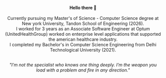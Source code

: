 <!--
### Hello there 👋
I am a Computer Science Engineering Undergraduate studying at Delhi Technological University.
-->
<!--
**shikharmaxx/shikharmaxx** is a ✨ _special_ ✨ repository because its `README.md` (this file) appears on your GitHub profile.
-->
<!--
- 🔭 I’m currently working on ... Data stucture and Algorithm 
- 🌱 I’m currently learning ... Web Development and NLP
-->

<p align="center">
  <b>Hello there 👋</b>
  <br><br>
  Currently pursuing my Master's of Science - Computer Science degree at New york University, Tandon School of Engineering (2026).
  <br>
  I worked for 3 years as an Associate Software Engineer at Optum (UnitedHealthGroup) worked on enterprise level applications that supported the american healthcare industry.
  <br>
  I completed my Bachelor's in Computer Science Engineering from Delhi Technological University (2021).
  <br>
</p>
<!--
<details>
  <summary>Some facts about me..</summary>
  <ul>
    <li>I love video games 🎮 </li>
    <li>Music 🎶 is the only thing keeping me sane during this quarantine.</li>
    <li>My favourites 💛: </li>
       <ul>
         <li><b>Tv series</b> : The Office </li>
         <li><b>Anime</b> : Jojo's Bizzare Adventure </li>
         <li><b>Music Artist</b> : Khalid and Sabrina Carpenter</li>
         <li><b>Video Game</b> : God of War and Grand theft Auto</li>
       </ul>
</details>
--> 
<p align="center">
<!--
<a href="https://medium.com/USER"><img src="https://img.shields.io/badge/medium-%2312100E.svg?&style=for-the-badge&logo=medium&logoColor=white" height=25></a> 
--> 
  <br>
  <i>"I’m not the specialist who knows one thing deeply. I’m the weapon you load with a problem and fire in any direction."</i>
  <br>
  <br>
<!-- <a href="https://dev.to/theshikharmalik"><img src="https://img.shields.io/badge/DEV.TO-%230A0A0A.svg?&style=for-the-badge&logo=dev-dot-to&logoColor=white" height=25></a> -->
<!-- <a href="https://linkedin.com/in/shikharmalik/"><img src="https://img.shields.io/badge/-Linkedin-blue?&style=for-the-badge&logo=linkedin&logoColor=white" height=25></a> -->
<!-- <a href="https://twitter.com/theshikharmalik"><img src="https://img.shields.io/badge/twitter-%231DA1F2.svg?&style=for-the-badge&logo=twitter&logoColor=white" height=25></a>  -->
</p>
